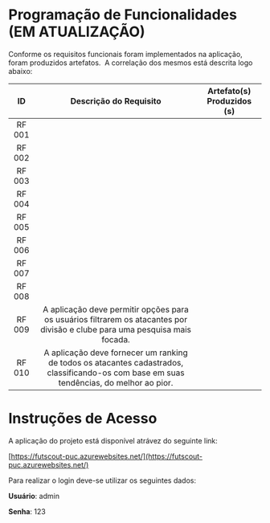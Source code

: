 # Programação de Funcionalidades (EM ATUALIZAÇÃO)

Conforme os requisitos funcionais foram implementados na aplicação, foram produzidos artefatos. 
A correlação dos mesmos está descrita logo abaixo:


| **ID** 	| **Descrição do Requisito** 	| **Artefato(s) Produzidos (s)** |
|:---:	|:---:	| :---:	|
| RF 001 |  |  |
|	RF 002 |  |  |
|	RF 003 |  |  |
|	RF 004 |  |  |
|	RF 005 |  |  |
|	RF 006 |  |  |
| RF 007 |  |  |
|	RF 008 |  |  |
|	RF 009 | A aplicação deve permitir opções para os usuários filtrarem os atacantes por divisão e clube para uma pesquisa mais focada. |  |
|	RF 010 | A aplicação deve fornecer um ranking de todos os atacantes cadastrados, classificando-os com base em suas tendências, do melhor ao pior. |  |


# Instruções de Acesso

A aplicação do projeto está disponível atrávez do seguinte link:

[https://futscout-puc.azurewebsites.net/](https://futscout-puc.azurewebsites.net/)

Para realizar o login deve-se utilizar os seguintes dados:

**Usuário**: admin



**Senha**: 123

